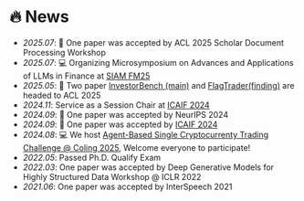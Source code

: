 # 🔥 News
- *2025.07*: 🎉 One paper was accepted by ACL 2025 Scholar Document Processing Workshop 
- *2025.07*: 💻 Organizing Microsymposium on Advances and Applications of LLMs in Finance at [SIAM FM25](https://drive.google.com/file/d/1AxgSoaleMjT1mkb0I4Lt3OCHpaurr3zA/view?usp=drive_link) 
- *2025.05*: 🎉 Two paper [InvestorBench (main)](https://arxiv.org/abs/2412.18174) and [FlagTrader(finding)](https://arxiv.org/abs/2502.11433) are headed to ACL 2025
- *2024.11*: Service as a Session Chair at [ICAIF 2024](https://ai-finance.org/session-chairs/)
- *2024.09*: 🎉 One paper was accepted by NeurIPS 2024
- *2024.09*: 🎉 One paper was accepted by [ICAIF 2024](https://ai-finance.org/)
- *2024.08*: 💻 We host [Agent-Based Single Cryptocurrenty Trading Challenge @ Coling 2025](https://coling2025cryptotrading.thefin.ai/), Welcome everyone to participate!
- *2022.05*: Passed Ph.D. Qualify Exam
- *2022.03*: One paper was accepted by Deep Generative Models for Highly Structured Data Workshop @ ICLR 2022
- *2021.06*: One paper was accepted by InterSpeech 2021

